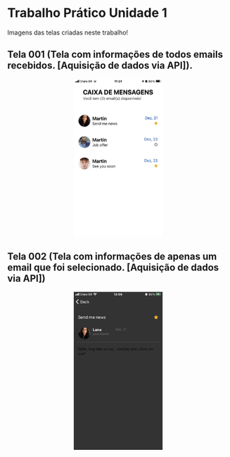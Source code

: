 # Trabalho Prático Unidade 1
Imagens das telas criadas neste trabalho!

## Tela 001 (Tela com informações de todos emails recebidos. [Aquisição de dados via API]).

<p align="center">
  <img src="https://github.com/yJFelipeSS/DevMobile-2021.2/blob/main/trabalho001/Print%20Tela%20%23001.jpg" width="40%" height="40%">
</p>

## Tela 002 (Tela com informações de apenas um email que foi selecionado. [Aquisição de dados via API])

<p align="center">
  <img src="https://github.com/yJFelipeSS/DevMobile-2021.2/blob/main/trabalho001/Print%20Tela%20%23002.jpg" width="40%" height="40%">
</p>
